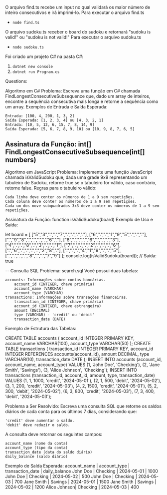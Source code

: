 O arquivo find.ts recebe um input no qual validará os maior número de inteiro consecutivos e irá imprimi-lo.
Para executar o arquivo find.ts 
- `node find.ts`


O arquivo sudoku.ts receber o board do sudoku e retornará "sudoku is valid!" ou "sudoku is not valid!"
Para executar o arquivo sudoku.ts
- `node sudoku.ts`

Foi criado um projeto C# na pasta C#:
1. `dotnet new console`
2. `dotnet run Program.cs`

Questions:

Algoritmo em C#
Problema:
Escreva uma função em C# chamada FindLongestConsecutiveSubsequence que, dado um array de inteiros, encontre a sequência consecutiva mais longa e retorne a sequência como um array.
Exemplos de Entrada e Saída Esperada:

    Entrada: [100, 4, 200, 1, 3, 2]
    Saída Esperada: [1, 2, 3, 4] ou [4, 3, 2, 1]
    Entrada: [10, 5, 12, 6, 15, 7, 8, 14, 9]
    Saída Esperada: [5, 6, 7, 8, 9, 10] ou [10, 9, 8, 7, 6, 5]


Assinatura da Função:
int[] FindLongestConsecutiveSubsequence(int[] numbers)
--

Algoritmo em JavaScript
Problema:
Implemente uma função JavaScript chamada isValidSudoku que, dada uma grade 9x9 representando um tabuleiro de Sudoku, retorne true se o tabuleiro for válido, caso contrário, retorne false.
Regras para o tabuleiro válido:

    Cada linha deve conter os números de 1 a 9 sem repetições.
    Cada coluna deve conter os números de 1 a 9 sem repetições.
    Cada um dos nove subquadrados 3x3 deve conter os números de 1 a 9 sem repetições.

Assinatura da Função:
function isValidSudoku(board) 
Exemplo de Uso e Saída:

let board = [
["5","3",".",".","7",".",".",".","."],
["6",".",".","1","9","5",".",".","."],
[".","9","8",".",".",".",".","6","."],
["8",".",".",".","6",".",".",".","3"],
["4",".",".","8",".","3",".",".","1"],
["7",".",".",".","2",".",".",".","6"],
[".","6",".",".",".",".","2","8","."],
[".",".",".","4","1","9",".",".","5"],
[".",".",".",".","8",".",".","7","9"]
];
console.log(isValidSudoku(board));
// Saída: true

--
Consulta SQL
Problema: search.sql
Você possui duas tabelas:

    accounts: Informações sobre contas bancárias.
        account_id (INTEGER, chave primária)
        account_name (VARCHAR)
        account_type (VARCHAR)
    transactions: Informações sobre transações financeiras.
        transaction_id (INTEGER, chave primária)
        account_id (INTEGER, chave estrangeira)
        amount (DECIMAL)
        type (VARCHAR) - 'credit' ou 'debit'
        transaction_date (DATE)

Exemplo de Estrutura das Tabelas:

CREATE TABLE accounts (
    account_id INTEGER PRIMARY KEY,
    account_name VARCHAR(100),
    account_type VARCHAR(50)
);
CREATE TABLE transactions (
    transaction_id INTEGER PRIMARY KEY,
    account_id INTEGER REFERENCES accounts(account_id),
    amount DECIMAL,
    type VARCHAR(10),
    transaction_date DATE
);
INSERT INTO accounts (account_id, account_name, account_type) VALUES
(1, 'John Doe', 'Checking'),
(2, 'Jane Smith', 'Savings'),
(3, 'Alice Johnson', 'Checking');
INSERT INTO transactions (transaction_id, account_id, amount, type, transaction_date) VALUES
(1, 1, 1000, 'credit', '2024-05-01'),
(2, 1, 500, 'debit', '2024-05-02'),
(3, 1, 200, 'credit', '2024-05-03'),
(4, 2, 1500, 'credit', '2024-05-01'),
(5, 2, 300, 'debit', '2024-05-02'),
(6, 3, 800, 'credit', '2024-05-03'),
(7, 3, 400, 'debit', '2024-05-03');

Problema a Ser Resolvido:
Escreva uma consulta SQL que retorne os saldos diários de cada conta para os últimos 7 dias, considerando que:

    'credit' deve aumentar o saldo.
    'debit' deve reduzir o saldo.

A consulta deve retornar os seguintes campos:

    account_name (nome da conta)
    account_type (tipo da conta)
    transaction_date (data do saldo diário)
    daily_balance (saldo diário)

Exemplo de Saída Esperada:
account_name | account_type | transaction_date | daily_balance
John Doe     | Checking | 2024-05-01 | 1000
John Doe     | Checking | 2024-05-02 | 500
John Doe     | Checking | 2024-05-03 | 700
Jane Smith   | Savings | 2024-05-01 | 1500
Jane Smith   | Savings | 2024-05-02 | 1200
Alice Johnson| Checking | 2024-05-03 | 400
